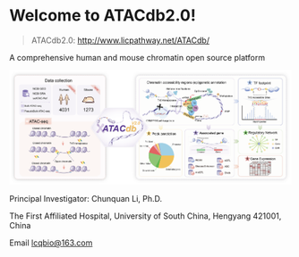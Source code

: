 # Welcome to ATACdb2.0!

> ATACdb2.0: http://www.licpathway.net/ATACdb/


A comprehensive human and mouse chromatin open source platform


![overview.png](/img/overview.png)

Principal Investigator: Chunquan Li, Ph.D.

The First Affiliated Hospital, University of South China, Hengyang 421001, China

Email lcqbio@163.com
